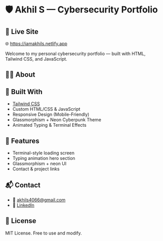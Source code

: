 # 🛡️ Akhil S — Cybersecurity Portfolio

## 🔗 Live Site

🌐 https://iamakhils.netlify.app

Welcome to my personal cybersecurity portfolio — built with HTML, Tailwind CSS, and JavaScript.

## 👨‍💻 About

## 🔧 Built With

- [Tailwind CSS](https://tailwindcss.com)
- Custom HTML/CSS & JavaScript
- Responsive Design (Mobile-Friendly)
- Glassmorphism + Neon Cyberpunk Theme
- Animated Typing & Terminal Effects

## 📁 Features

- Terminal-style loading screen  
- Typing animation hero section  
- Glassmorphism + neon UI  
- Contact & project links  



## 📬 Contact

- 📧 akhils4066@gmail.com  
- 💼 [LinkedIn](https://www.linkedin.com/in/akhil-s-b07897194/)  


## 📄 License

MIT License. Free to use and modify.
